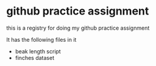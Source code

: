 
# github practice assignment

this is a registry for doing my github practice assignment

It has the following files in it

 - beak length script
 - finches dataset
